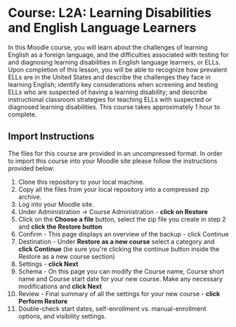 # Course: L2A: Learning Disabilities and English Language Learners
In this Moodle course, you will learn about the challenges of learning English as a foreign language, and the difficulties associated with testing for and diagnosing learning disabilities in English language learners, or ELLs. Upon completion of this lesson, you will be able to recognize how prevalent ELLs are in the United States and describe the challenges they face in learning English; identify key considerations when screening and testing ELLs who are suspected of having a learning disability; and describe instructional classroom strategies for teaching ELLs with suspected or diagnosed learning disabilities. This course takes approximately 1 hour to complete.

## Import Instructions
The files for this course are provided in an uncompressed format. In order to import this course into your Moodle site please follow the instructions provided below:

1. Clone this repository to your local machine.
2. Copy all the files from your local repository into a compressed zip archive.
3. Log into your Moodle site.
4. Under Administration -> Course Administration - **click on Restore**
5. Click on the **Choose a file** button, select the zip file you create in step 2 and **click the Restore button**
6. Confirm - This page displays an overview of the backup - click Continue
7. Destination - Under **Restore as a new course** select a category and **click Continue** (be sure you're clicking the continue button inside the Restore as a new course section)
8. Settings - **click Next**
9. Schema - On this page you can modify the Course name, Course short name and Course start date for your new course. Make any necessary modifications and **click Next**
10. Review - Final summary of all the settings for your new course - **click Perform Restore**
11. Double-check start dates, self-enrollment vs. manual-enrollment options, and visibility settings.
